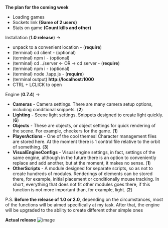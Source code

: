 **The plan for the coming week**
- Loading games
- Sockets link **(Game of 2 users)**
- Stats on game **(Count kills and other)**

Installation (**1.0 release**) -> 
- unpack to a convenient location      - (**require**)
- (terminal) cd client                 - (optional)
- (terminal) npm i                     - (optional)
- (terminal) cd ../server <- OR -> cd server - (**require**)
- (terminal) npm i                     - (optional)
- (terminal) node .\app.js             - (**require**)
- (terminal output) **http://localhost:1000**
- CTRL + LCLICK to open 

Engine (**0.7.4**) -> 
- **Cameras** - Camera settings. There are many camera setup options, including conditional snippets. (**2**)
- **Lighting** - Scene light settings. Snippets designed to create light quickly. (**6**)
- **Objects** - These are objects, or object settings for quick rendering of the scene. For example, checkers for the game. (**1**) 
- **PlayerActions** - One of the cool themes! Character management files are stored here. At the moment there is 1 control file relative to the orbit of something. (**3**)
- **VisualEngineConfigs** - Visual engine settings, in fact, settings of the same engine, although in the future there is an option to conveniently replace and add another, but at the moment, it makes no sense. (**1**)
- **OtherScripts** - A module designed for separate scripts, so as not to create hundreds of modules. Renderings of elements can be stored there, for example, initial placement or conditionally mouse tracking. In short, everything that does not fit other modules goes there, if this function is not more important than, for example, light. (**2**)

P.S. **Before the release of 1.0 or 2.0**, depending on the circumstances, most of the functions will be aimed specifically at my task. After that, the engine will be upgraded to the ability to create different other simple ones

**Actual release**
![image](https://github.com/user-attachments/assets/d665fc1d-3537-4bda-9528-e26fd02ebac1)




